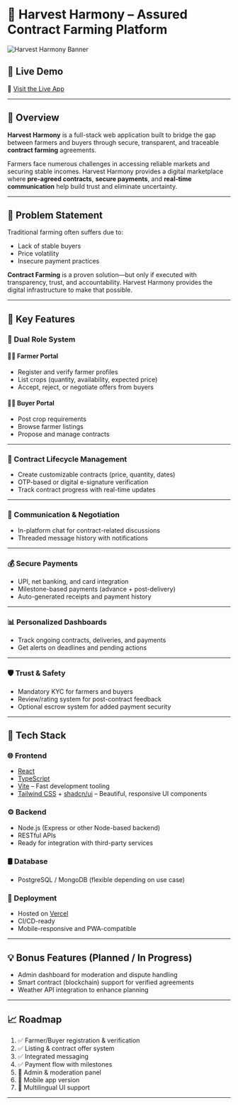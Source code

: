 # 🌾 Harvest Harmony – Assured Contract Farming Platform

![Harvest Harmony Banner](https://harvest-harmony-connect.vercel.app/banner.png) <!-- Optional: Replace with your own banner image -->

## 🚀 Live Demo
🔗 [Visit the Live App](https://harvest-harmony.vercel.app/)

---

## 📌 Overview

**Harvest Harmony** is a full-stack web application built to bridge the gap between farmers and buyers through secure, transparent, and traceable **contract farming** agreements.

Farmers face numerous challenges in accessing reliable markets and securing stable incomes. Harvest Harmony provides a digital marketplace where **pre-agreed contracts**, **secure payments**, and **real-time communication** help build trust and eliminate uncertainty.

---

## 🧩 Problem Statement

Traditional farming often suffers due to:
- Lack of stable buyers
- Price volatility
- Insecure payment practices

**Contract Farming** is a proven solution—but only if executed with transparency, trust, and accountability. Harvest Harmony provides the digital infrastructure to make that possible.

---

## 🎯 Key Features

### 👥 Dual Role System

#### 👨‍🌾 Farmer Portal
- Register and verify farmer profiles
- List crops (quantity, availability, expected price)
- Accept, reject, or negotiate offers from buyers

#### 🧑‍💼 Buyer Portal
- Post crop requirements
- Browse farmer listings
- Propose and manage contracts

---

### 📄 Contract Lifecycle Management
- Create customizable contracts (price, quantity, dates)
- OTP-based or digital e-signature verification
- Track contract progress with real-time updates

---

### 💬 Communication & Negotiation
- In-platform chat for contract-related discussions
- Threaded message history with notifications

---

### 💰 Secure Payments
- UPI, net banking, and card integration
- Milestone-based payments (advance + post-delivery)
- Auto-generated receipts and payment history

---

### 📊 Personalized Dashboards
- Track ongoing contracts, deliveries, and payments
- Get alerts on deadlines and pending actions

---

### 🛡️ Trust & Safety
- Mandatory KYC for farmers and buyers
- Review/rating system for post-contract feedback
- Optional escrow system for added payment security

---

## 🧱 Tech Stack

### 🌐 Frontend
- [React](https://reactjs.org/)
- [TypeScript](https://www.typescriptlang.org/)
- [Vite](https://vitejs.dev/) – Fast development tooling
- [Tailwind CSS](https://tailwindcss.com/) + [shadcn/ui](https://ui.shadcn.com/) – Beautiful, responsive UI components

### ⚙️ Backend
- Node.js (Express or other Node-based backend)
- RESTful APIs
- Ready for integration with third-party services

### 🛢️ Database
- PostgreSQL / MongoDB (flexible depending on use case)

### 🚀 Deployment
- Hosted on [Vercel](https://vercel.com/)
- CI/CD-ready
- Mobile-responsive and PWA-compatible

---

## 💡 Bonus Features (Planned / In Progress)
- Admin dashboard for moderation and dispute handling
- Smart contract (blockchain) support for verified agreements
- Weather API integration to enhance planning

---

## 📈 Roadmap

1. ✅ Farmer/Buyer registration & verification
2. ✅ Listing & contract offer system
3. ✅ Integrated messaging
4. ✅ Payment flow with milestones
5. 🚧 Admin & moderation panel
6. 🚧 Mobile app version
7. 🚧 Multilingual UI support

---

